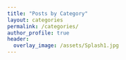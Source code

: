 ```yaml
---
title: "Posts by Category"
layout: categories
permalink: /categories/
author_profile: true
header:
  overlay_image: /assets/Splash1.jpg
---
```

